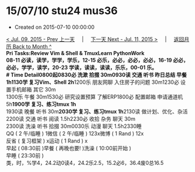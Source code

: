 # 15/07/10 stu24 mus36

* Created on 2015-07-10 00:00:00

[&lt; Jul. 09, 2015 - Prev 上一天](d09.md)     \|     [下一天 Next - Jul. 11, 2015 &gt;](d11.md)     \|     [返回月历 Back to Month ^](index.md)   
**Pri Tasks:**Review Vim & Shell & TmuxLearn PythonWork  
08-11 必读，读学，学学，学乐，12-15 必乐，必必，必必，必必，16-19 必必，必必，学学，读学，20-23 学读，读读，读读，乐乐，00-01 乐。  
**\# Time Detail**0800起0830必 洗漱 拾掇 30m0930读 交通 听书 昨日总结 早餐 1h**1130学 复习Vim、Shell 2h**1200乐 朋友网聊 入住房子的问题 30m1230必 设置手机邮箱 其它 30m  
1300乐 午餐 30m1530必 研究设置预算 了解ERP1800必 配置邮箱 申请通道机 5h**1900学 复习、练习tmux 1h**  
1930读 晚餐 听书 30m**2030学 复习、练习tmux 1h**2130读 做计划、优化、杂活2200读 交通 听书 阅读 1.5h2230必 收拾 杂务 聊天 30m  
2300读 洗澡 听书 拾掇 30m0030乐 动漫 聊天 1.5h2330睡  
QQ \( 2 午/临睡 \) 1微信 \( 2 午/临睡 \) 123x微博 \( 1 Rand \) 12x  
反省 \( 复习框架 \) x运动 \( 1 Rand \) x  
早起 \( 08:30前 \)早餐 \( 再晚也要! \)洗澡 \( 10:00前开始 \)  
早睡 \( 23:30前 \)  
类，时，%学4，24.2动0读4，24.2乐2.5，15.2必6，36.4废0总16.5

